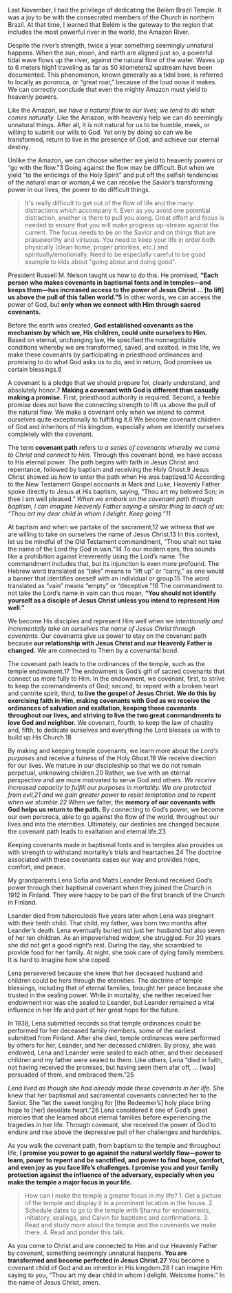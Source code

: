

Last November, I had the privilege of dedicating the Belém Brazil Temple. It was a joy to be with the consecrated members of the Church in northern Brazil. At that time, I learned that Belém is the gateway to the region that includes the most powerful river in the world, the Amazon River.

Despite the river’s strength, twice a year something seemingly unnatural happens. When the sun, moon, and earth are aligned just so, a powerful tidal wave flows up the river, against the natural flow of the water. Waves up to 6 meters high1 traveling as far as 50 kilometers2 upstream have been documented. This phenomenon, known generally as a tidal bore, is referred to locally as pororoca, or “great roar,” because of the loud noise it makes. We can correctly conclude that even the mighty Amazon must yield to heavenly powers.

Like the Amazon, _we have a natural flow to our lives; we tend to do what comes naturally_. Like the Amazon, with heavenly help we can do seemingly unnatural things. After all, it is not natural for us to be humble, meek, or willing to submit our wills to God. Yet only by doing so can we be transformed, return to live in the presence of God, and achieve our eternal destiny.

Unlike the Amazon, we can choose whether we yield to heavenly powers or “go with the flow.”3 Going against the flow may be difficult. But when we yield “to the enticings of the Holy Spirit” and put off the selfish tendencies of the natural man or woman,4 we can receive the Savior’s transforming power in our lives, the power to do difficult things.

> It's really difficult to get out of the flow of life and the many distractions which accompany it. Even as you avoid one potential distraction, another is there to pull you along. Great effort and focus is needed to ensure that you will make progress up-stream against the current. The focus needs to be on the Savior and on things that are praiseworthy and virtuous. You need to keep your life in order both physically (clean home, proper priorities, etc.) and spiritually/emotionally. Need to be especially careful to be good example to kids about "going about and doing good".

President Russell M. Nelson taught us how to do this. He promised, **“Each person who makes covenants in baptismal fonts and in temples—and keeps them—has increased access to the power of Jesus Christ … [to lift] us above the pull of this fallen world.”5** In other words, we can access the power of God, but **only when we connect with Him through sacred covenants.**

Before the earth was created, **God established covenants as the mechanism by which we, His children, could unite ourselves to Him.** Based on eternal, unchanging law, He specified the nonnegotiable conditions whereby we are transformed, saved, and exalted. In this life, we make these covenants by participating in priesthood ordinances and promising to do what God asks us to do, and in return, God promises us certain blessings.6

A covenant is a pledge that we should prepare for, clearly understand, and absolutely honor.7 **Making a covenant with God is different than casually making a promise.** First, priesthood authority is required. Second, a feeble promise does not have the connecting strength to lift us above the pull of the natural flow. We make a covenant only when we intend to commit ourselves quite exceptionally to fulfilling it.8 We become covenant children of God and inheritors of His kingdom, especially when we identify ourselves completely with the covenant.

The term **covenant path** refers to *a series of covenants whereby we come to Christ and connect to Him.* Through this covenant bond, we have access to His eternal power. The path begins with faith in Jesus Christ and repentance, followed by baptism and receiving the Holy Ghost.9 Jesus Christ showed us how to enter the path when He was baptized.10 According to the New Testament Gospel accounts in Mark and Luke, Heavenly Father spoke directly to Jesus at His baptism, saying, “Thou art my beloved Son; in thee I am well pleased.” *When we embark on the covenant path through baptism, I can imagine Heavenly Father saying a similar thing to each of us: “Thou art my dear child in whom I delight. Keep going.”11*

At baptism and when we partake of the sacrament,12 we witness that we are willing to take on ourselves the name of Jesus Christ.13 In this context, let us be mindful of the Old Testament commandment, “Thou shalt not take the name of the Lord thy God in vain.”14 To our modern ears, this sounds like a prohibition against irreverently using the Lord’s name. The commandment includes that, but its injunction is even more profound. The Hebrew word translated as “take” means to “lift up” or “carry,” as one would a banner that identifies oneself with an individual or group.15 The word translated as “vain” means “empty” or “deceptive.”16 The commandment to not take the Lord’s name in vain can thus mean, **“You should not identify yourself as a disciple of Jesus Christ unless you intend to represent Him well.”**

We become His disciples and represent Him well when we *intentionally and incrementally take on ourselves the name of Jesus Christ through covenants.* Our covenants give us power to stay on the covenant path because **our relationship with Jesus Christ and our Heavenly Father is changed.** We are connected to Them by a covenantal bond.

The covenant path leads to the ordinances of the temple, such as the temple endowment.17 The endowment is God’s gift of sacred covenants that connect us more fully to Him. In the endowment, we covenant, first, to strive to keep the commandments of God; second, to repent with a broken heart and contrite spirit; third, **to live the gospel of Jesus Christ. We do this by exercising faith in Him, making covenants with God as we receive the ordinances of salvation and exaltation, keeping those covenants throughout our lives, and striving to live the two great commandments to love God and neighbor.** We covenant, fourth, to keep the law of chastity and, fifth, to dedicate ourselves and everything the Lord blesses us with to build up His Church.18

By making and keeping temple covenants, we learn more about the *Lord’s purposes* and receive a fulness of the Holy Ghost.19 We receive direction for our lives. We mature in our discipleship so that we do not remain perpetual, unknowing children.20 Rather, we live with an eternal perspective and are more motivated to serve God and others. *We receive increased capacity to fulfill our purposes in mortality. We are protected from evil,21 and we gain greater power to resist temptation and to repent when we stumble.22* When we falter, the **memory of our covenants with God helps us return to the path.** By connecting to God’s power, we become our own pororoca, able to go against the flow of the world, throughout our lives and into the eternities. Ultimately, our destinies are changed because the covenant path leads to exaltation and eternal life.23

Keeping covenants made in baptismal fonts and in temples also provides us with strength to withstand mortality’s trials and heartaches.24 The doctrine associated with these covenants eases our way and provides hope, comfort, and peace.

My grandparents Lena Sofia and Matts Leander Renlund received God’s power through their baptismal covenant when they joined the Church in 1912 in Finland. They were happy to be part of the first branch of the Church in Finland.

Leander died from tuberculosis five years later when Lena was pregnant with their tenth child. That child, my father, was born two months after Leander’s death. Lena eventually buried not just her husband but also seven of her ten children. As an impoverished widow, she struggled. For 20 years she did not get a good night’s rest. During the day, she scrambled to provide food for her family. At night, she took care of dying family members. It is hard to imagine how she coped.

Lena persevered because she knew that her deceased husband and children could be hers through the eternities. The doctrine of temple blessings, including that of eternal families, brought her peace because she trusted in the sealing power. While in mortality, she neither received her endowment nor was she sealed to Leander, but Leander remained a vital influence in her life and part of her great hope for the future.

In 1938, Lena submitted records so that temple ordinances could be performed for her deceased family members, some of the earliest submitted from Finland. After she died, temple ordinances were performed by others for her, Leander, and her deceased children. By proxy, she was endowed, Lena and Leander were sealed to each other, and their deceased children and my father were sealed to them. Like others, Lena “died in faith, not having received the promises, but having seen them afar off, … [was] persuaded of them, and embraced them.”25

*Lena lived as though she had already made these covenants in her life.* She knew that her baptismal and sacramental covenants connected her to the Savior. She “let the sweet longing for [the Redeemer’s] holy place bring hope to [her] desolate heart.”26 Lena considered it one of God’s great mercies that she learned about eternal families before experiencing the tragedies in her life. Through covenant, she received the power of God to endure and rise above the depressive pull of her challenges and hardships.

As you walk the covenant path, from baptism to the temple and throughout life, **I promise you power to go against the natural worldly flow—power to learn, power to repent and be sanctified, and power to find hope, comfort, and even joy as you face life’s challenges. I promise you and your family protection against the influence of the adversary, especially when you make the temple a major focus in your life.**

> How can I make the temple a greater focus in my life? 1. Get a picture of the temple and display it in a prominent location in the house. 2. Schedule dates to go to the temple with Shanna for endowments, initiatory, sealings, and Calvin for baptisms and confirmations. 3. Read and study more about the temple and the covenants we make there. 4. Read and ponder this talk.

As you come to Christ and are connected to Him and our Heavenly Father by covenant, something seemingly unnatural happens. **You are transformed and become perfected in Jesus Christ.27** You become a covenant child of God and an inheritor in His kingdom.28 I can imagine Him saying to you, “Thou art my dear child in whom I delight. Welcome home.” In the name of Jesus Christ, amen.
